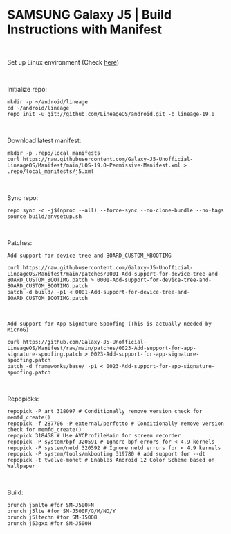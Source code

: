 # SAMSUNG Galaxy J5 | Build Instructions with Manifest
<br/>

Set up Linux environment (Check <a href="https://github.com/Galaxy-J5-Unofficial-LineageOS/Manifest/blob/main/LOS-Build-Environment.md">here</a>)

<br/>

Initialize repo:
```
mkdir -p ~/android/lineage
cd ~/android/lineage
repo init -u git://github.com/LineageOS/android.git -b lineage-19.0
```
<br/>


Download latest manifest:
```
mkdir -p .repo/local_manifests
curl https://raw.githubusercontent.com/Galaxy-J5-Unofficial-LineageOS/Manifest/main/LOS-19.0-Permissive-Manifest.xml > .repo/local_manifests/j5.xml
```
<br/>

Sync repo:
```
repo sync -c -j$(nproc --all) --force-sync --no-clone-bundle --no-tags
source build/envsetup.sh
```
<br/>

Patches:

```Add support for device tree and BOARD_CUSTOM_MBOOTIMG```
```
curl https://raw.githubusercontent.com/Galaxy-J5-Unofficial-LineageOS/Manifest/main/patches/0001-Add-support-for-device-tree-and-BOARD_CUSTOM_BOOTIMG.patch > 0001-Add-support-for-device-tree-and-BOARD_CUSTOM_BOOTIMG.patch
patch -d build/ -p1 < 0001-Add-support-for-device-tree-and-BOARD_CUSTOM_BOOTIMG.patch 
```
<br/>

```Add support for App Signature Spoofing (This is actually needed by MicroG)```
```
curl https://github.com/Galaxy-J5-Unofficial-LineageOS/Manifest/raw/main/patches/0023-Add-support-for-app-signature-spoofing.patch > 0023-Add-support-for-app-signature-spoofing.patch
patch -d frameworks/base/ -p1 < 0023-Add-support-for-app-signature-spoofing.patch
```
<br/>

Repopicks:
```
repopick -P art 318097 # Conditionally remove version check for memfd_create()
repopick -f 287706 -P external/perfetto # Conditionally remove version check for memfd_create()
repopick 318458 # Use AVCProfileMain for screen recorder
repopick -P system/bpf 320591 # Ignore bpf errors for < 4.9 kernels
repopick -P system/netd 320592 # Ignore netd errors for < 4.9 kernels
repopick -P system/tools/mkbootimg 319780 # add support for --dt
repopick -t twelve-monet # Enables Android 12 Color Scheme based on Wallpaper
```
<br/>

Build:
```
brunch j5nlte #for SM-J500FN
brunch j5lte #for SM-J500F/G/M/NO/Y
brunch j5ltechn #for SM-J5008
brunch j53gxx #for SM-J500H
```

<br/>
